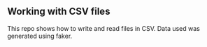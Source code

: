 ## Working with CSV files
This repo shows how to write and read files in CSV.
Data used was generated using faker.
